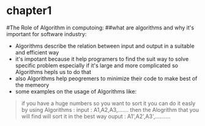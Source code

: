 # chapter1
#The Role of Algorithm in computoing:
##what are algorithms and why it's important for software industry:
* Algorithms describe the relation between input and output in a suitable and efficient way
* it's impotant because it help programers to find the suit way to solve specific problem especially if it's large and more complicated so Algorithms hepls us to do that
* also Algorithms help peogremers to minimize their code to make best of the memeory 
* some examples on the usage of Algorithms like:
>if you have a huge numbers so you want to sort it you can do it easly 
by using Algorithms : input : A1,A2,A3,.......
then the Alogrithm that you will find will sort it in the best way
ouput : A1',A2',A3',..........
